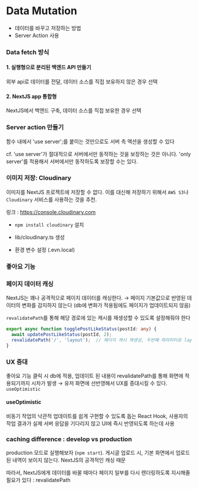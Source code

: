 # Data Mutation
- 데이터를 바꾸고 저장하는 방법 
- Server Action 사용

### Data fetch 방식 

#### 1. 실행형으로 분리된 백엔드 API 만들기 

외부 api로 데이터를 전달, 데이터 소스를 직접 보유하지 않은 경우 선택 

#### 2. NextJS app 통합형

NextJS에서 백엔드 구축, 데이터 소스를 직접 보유한 경우 선택 

### Server action 만들기

함수 내에서 'use server';를 붙이는 것만으로도 서버 측 액션을 생성할 수 있다

cf. 'use server'가 절대적으로 서버에서만 동작하는 것을 보장하는 것은 아니다. 'only server'를 적용해서 서버에서만 동작하도록 보장할 수는 있다.

### 이미지 저장: Cloudinary

이미지를 NextJS 프로젝트에 저장할 수 없다. 이를 대신해 저장하기 위해서 `AWS S3`나 `Cloudinary` 서비스를 사용하는 것을 추천.

링크 : https://console.cloudinary.com

- `npm install cloudinary` 설치

- lib/cloudinary.ts 생성

- 환경 변수 설정 (.evn.local)

### 좋아요 기능

### 페이지 데이터 캐싱

NextJS는 꽤나 공격적으로 페이지 데이터를 캐싱한다. → 페이지 기본값으로 반영된 데이터의 변화를 감지하지 않는다 (db에 변화가 적용됨에도 페이지가 업데이트되지 않음)

`revalidatePath`를 통해 해당 경로에 있는 캐시를 재생성할 수 있도록 설정해줘야 한다

```ts
export async function togglePostLikeStatus(postId: any) {
  await updatePostLikeStatus(postId, 2);
  revalidatePath('/', 'layout');  // 페이지 캐시 재생성, 두번째 파라미터로 layout을 넘기면 모든 페이지가 재생성됨
}
```

### UX 증대

좋아요 기능 클릭 시 db에 적용, 업데이트 된 내용이 revalidatePath를 통해 화면에 적용되기까지 시차가 발생 → 유저 화면에 선반영해서 UX를 증대시킬 수 있다. `useOptimistic`

#### useOptimistic

비동기 작업의 낙관적 업데이트를 쉽게 구현할 수 있도록 돕는 React Hook, 사용자의 작업 결과가 실제 서버 응답을 기다리지 않고 UI에 즉시 반영되도록 하는데 사용

### caching difference : develop vs production

production 모드로 실행해보자 (`npm start`). 게시글 업로드 시, 기본 화면에서 업로드 된 내역이 보이지 않는다. NextJS의 공격적인 캐싱 때문

따라서, NextJS에게 데이터를 바꿀 때마다 페이지 일부를 다시 렌더링하도록 지시해줄 필요가 있다 : revalidatePath